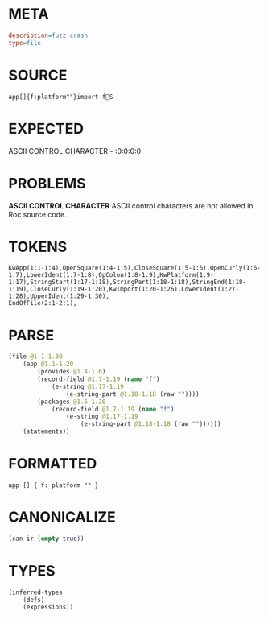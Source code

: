 # META
~~~ini
description=fuzz crash
type=file
~~~
# SOURCE
~~~roc
app[]{f:platform""}import fS
~~~
# EXPECTED
ASCII CONTROL CHARACTER - :0:0:0:0
# PROBLEMS
**ASCII CONTROL CHARACTER**
ASCII control characters are not allowed in Roc source code.



# TOKENS
~~~zig
KwApp(1:1-1:4),OpenSquare(1:4-1:5),CloseSquare(1:5-1:6),OpenCurly(1:6-1:7),LowerIdent(1:7-1:8),OpColon(1:8-1:9),KwPlatform(1:9-1:17),StringStart(1:17-1:18),StringPart(1:18-1:18),StringEnd(1:18-1:19),CloseCurly(1:19-1:20),KwImport(1:20-1:26),LowerIdent(1:27-1:28),UpperIdent(1:29-1:30),
EndOfFile(2:1-2:1),
~~~
# PARSE
~~~clojure
(file @1.1-1.30
	(app @1.1-1.20
		(provides @1.4-1.6)
		(record-field @1.7-1.19 (name "f")
			(e-string @1.17-1.19
				(e-string-part @1.18-1.18 (raw ""))))
		(packages @1.6-1.20
			(record-field @1.7-1.19 (name "f")
				(e-string @1.17-1.19
					(e-string-part @1.18-1.18 (raw ""))))))
	(statements))
~~~
# FORMATTED
~~~roc
app [] { f: platform "" }
~~~
# CANONICALIZE
~~~clojure
(can-ir (empty true))
~~~
# TYPES
~~~clojure
(inferred-types
	(defs)
	(expressions))
~~~
